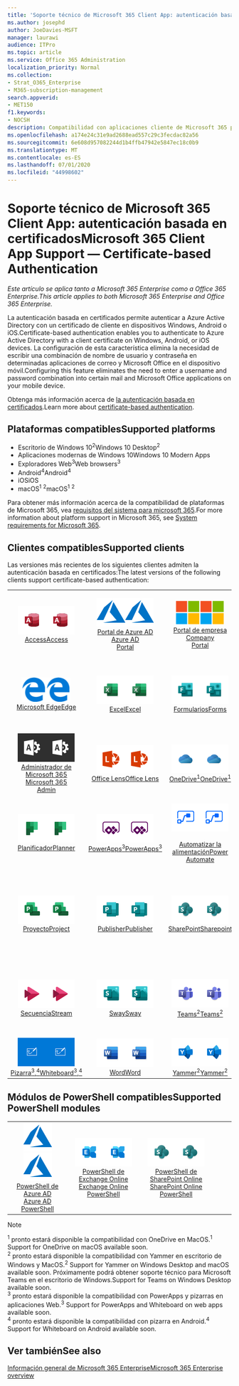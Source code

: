 ```yaml
---
title: 'Soporte técnico de Microsoft 365 Client App: autenticación basada en certificados'
ms.author: josephd
author: JoeDavies-MSFT
manager: laurawi
audience: ITPro
ms.topic: article
ms.service: Office 365 Administration
localization_priority: Normal
ms.collection:
- Strat_O365_Enterprise
- M365-subscription-management
search.appverid:
- MET150
f1.keywords:
- NOCSH
description: Compatibilidad con aplicaciones cliente de Microsoft 365 para la autenticación basada en certificados.
ms.openlocfilehash: a174e24c31e9ad2688ead557c29c3fecdac82a56
ms.sourcegitcommit: 6e608d957082244d1b4ffb47942e5847ec18c0b9
ms.translationtype: MT
ms.contentlocale: es-ES
ms.lasthandoff: 07/01/2020
ms.locfileid: "44998602"
---
```

# <a name="microsoft-365-client-app-support--certificate-based-authentication"></a><span data-ttu-id="2d960-103">Soporte técnico de Microsoft 365 Client App: autenticación basada en certificados</span><span class="sxs-lookup"><span data-stu-id="2d960-103">Microsoft 365 Client App Support — Certificate-based Authentication</span></span>

<span data-ttu-id="2d960-104">*Este artículo se aplica tanto a Microsoft 365 Enterprise como a Office 365 Enterprise.*</span><span class="sxs-lookup"><span data-stu-id="2d960-104">*This article applies to both Microsoft 365 Enterprise and Office 365 Enterprise.*</span></span>

<span data-ttu-id="2d960-105">La autenticación basada en certificados permite autenticar a Azure Active Directory con un certificado de cliente en dispositivos Windows, Android o iOS.</span><span class="sxs-lookup"><span data-stu-id="2d960-105">Certificate-based authentication enables you to authenticate to Azure Active Directory with a client certificate on Windows, Android, or iOS devices.</span></span> <span data-ttu-id="2d960-106">La configuración de esta característica elimina la necesidad de escribir una combinación de nombre de usuario y contraseña en determinadas aplicaciones de correo y Microsoft Office en el dispositivo móvil.</span><span class="sxs-lookup"><span data-stu-id="2d960-106">Configuring this feature eliminates the need to enter a username and password combination into certain mail and Microsoft Office applications on your mobile device.</span></span>

<span data-ttu-id="2d960-107">Obtenga más información acerca de [la autenticación basada en certificados](https://docs.microsoft.com/azure/active-directory/authentication/active-directory-certificate-based-authentication-get-started).</span><span class="sxs-lookup"><span data-stu-id="2d960-107">Learn more about [certificate-based authentication](https://docs.microsoft.com/azure/active-directory/authentication/active-directory-certificate-based-authentication-get-started).</span></span>

## <a name="supported-platforms"></a><span data-ttu-id="2d960-108">Plataformas compatibles</span><span class="sxs-lookup"><span data-stu-id="2d960-108">Supported platforms</span></span>

 - <span data-ttu-id="2d960-109">Escritorio de Windows 10<sup>2</sup></span><span class="sxs-lookup"><span data-stu-id="2d960-109">Windows 10 Desktop<sup>2</sup></span></span>
 - <span data-ttu-id="2d960-110">Aplicaciones modernas de Windows 10</span><span class="sxs-lookup"><span data-stu-id="2d960-110">Windows 10 Modern Apps</span></span>
 - <span data-ttu-id="2d960-111">Exploradores Web<sup>3</sup></span><span class="sxs-lookup"><span data-stu-id="2d960-111">Web browsers<sup>3</sup></span></span>
 - <span data-ttu-id="2d960-112">Android<sup>4</sup></span><span class="sxs-lookup"><span data-stu-id="2d960-112">Android<sup>4</sup></span></span>
 - <span data-ttu-id="2d960-113">iOS</span><span class="sxs-lookup"><span data-stu-id="2d960-113">iOS</span></span>
 - <span data-ttu-id="2d960-114">macOS<sup>1</sup> <sup>2</sup></span><span class="sxs-lookup"><span data-stu-id="2d960-114">macOS<sup>1</sup> <sup>2</sup></span></span>

<span data-ttu-id="2d960-115">Para obtener más información acerca de la compatibilidad de plataformas de Microsoft 365, vea [requisitos del sistema para microsoft 365](https://products.office.com/office-system-requirements).</span><span class="sxs-lookup"><span data-stu-id="2d960-115">For more information about platform support in Microsoft 365, see [System requirements for Microsoft 365](https://products.office.com/office-system-requirements).</span></span>

## <a name="supported-clients"></a><span data-ttu-id="2d960-116">Clientes compatibles</span><span class="sxs-lookup"><span data-stu-id="2d960-116">Supported clients</span></span>

<span data-ttu-id="2d960-117">Las versiones más recientes de los siguientes clientes admiten la autenticación basada en certificados:</span><span class="sxs-lookup"><span data-stu-id="2d960-117">The latest versions of the following clients support certificate-based authentication:</span></span>

| | | | | | |
|:---:|:---:|:---:|:---:|:---:|:---:|
| <span data-ttu-id="2d960-118">![Icono de Access](media/o365-access-64x64.png)</span><span class="sxs-lookup"><span data-stu-id="2d960-118">![Access icon](media/o365-access-64x64.png)</span></span> <br> [<span data-ttu-id="2d960-119">Access</span><span class="sxs-lookup"><span data-stu-id="2d960-119">Access</span></span>](https://products.office.com/access) | <span data-ttu-id="2d960-120">![Icono de Azure](media/o365-azure-64x64.png)</span><span class="sxs-lookup"><span data-stu-id="2d960-120">![Azure icon](media/o365-azure-64x64.png)</span></span> <br> [<span data-ttu-id="2d960-121">Portal de Azure AD <br></span><span class="sxs-lookup"><span data-stu-id="2d960-121">Azure AD <br> Portal </span></span>](https://azure.microsoft.com/features/azure-portal/) | <span data-ttu-id="2d960-122">![Icono del portal de empresa](media/o365-microsoft-64x64.png)</span><span class="sxs-lookup"><span data-stu-id="2d960-122">![Company portal icon](media/o365-microsoft-64x64.png)</span></span> <br> [<span data-ttu-id="2d960-123">Portal de empresa <br></span><span class="sxs-lookup"><span data-stu-id="2d960-123">Company <br> Portal </span></span>](https://docs.microsoft.com/intune-user-help/sign-in-to-the-company-portal) | <span data-ttu-id="2d960-124">![Icono de Delve](media/o365-delve-64x64.png)</span><span class="sxs-lookup"><span data-stu-id="2d960-124">![Delve icon](media/o365-delve-64x64.png)</span></span> <br> [<span data-ttu-id="2d960-125">Delve</span><span class="sxs-lookup"><span data-stu-id="2d960-125">Delve</span></span>](https://products.office.com/business/intelligent-search) | <span data-ttu-id="2d960-126">![Icono de Dynamics 365](media/o365-dynamics365-64x64.png)</span><span class="sxs-lookup"><span data-stu-id="2d960-126">![Dynamics 365 icon](media/o365-dynamics365-64x64.png)</span></span> <br> [<span data-ttu-id="2d960-127">Dynamics 365</span><span class="sxs-lookup"><span data-stu-id="2d960-127">Dynamics 365</span></span>](https://dynamics.microsoft.com) 
| <span data-ttu-id="2d960-128">![Icono de borde](media/o365-edge-64x64.png)</span><span class="sxs-lookup"><span data-stu-id="2d960-128">![Edge icon](media/o365-edge-64x64.png)</span></span> <br> [<span data-ttu-id="2d960-129">Microsoft Edge</span><span class="sxs-lookup"><span data-stu-id="2d960-129">Edge</span></span>](https://www.microsoft.com/windows/microsoft-edge) | <span data-ttu-id="2d960-130">![Icono de Excel](media/o365-excel-64x64.png)</span><span class="sxs-lookup"><span data-stu-id="2d960-130">![Excel icon](media/o365-excel-64x64.png)</span></span> <br> [<span data-ttu-id="2d960-131">Excel</span><span class="sxs-lookup"><span data-stu-id="2d960-131">Excel</span></span>](https://products.office.com/excel) | <span data-ttu-id="2d960-132">![Icono de formularios](media/o365-forms-64x64.png)</span><span class="sxs-lookup"><span data-stu-id="2d960-132">![Forms icon](media/o365-forms-64x64.png)</span></span> <br> [<span data-ttu-id="2d960-133">Formularios</span><span class="sxs-lookup"><span data-stu-id="2d960-133">Forms</span></span>](https://flow.microsoft.com/connectors/shared_microsoftforms/microsoft-forms/) | <span data-ttu-id="2d960-134">![Icono de Kaizala](media/o365-kaizala-64x64.png)</span><span class="sxs-lookup"><span data-stu-id="2d960-134">![Kaizala icon](media/o365-kaizala-64x64.png)</span></span> <br> [<span data-ttu-id="2d960-135">Kaizala</span><span class="sxs-lookup"><span data-stu-id="2d960-135">Kaizala</span></span>](https://products.office.com/en/business/microsoft-kaizala) | <span data-ttu-id="2d960-136">![Icono de Office.com](media/o365-office-64x64.png)</span><span class="sxs-lookup"><span data-stu-id="2d960-136">![Office.com icon](media/o365-office-64x64.png)</span></span> <br> [<span data-ttu-id="2d960-137">Office.com</span><span class="sxs-lookup"><span data-stu-id="2d960-137">Office.com</span></span>](https://www.office.com/) 
| <span data-ttu-id="2d960-138">![Icono de Office 365 administrador](media/o365-o365admin-64x64.png)</span><span class="sxs-lookup"><span data-stu-id="2d960-138">![Office 365 Admin icon](media/o365-o365admin-64x64.png)</span></span> <br> [<span data-ttu-id="2d960-139">Administrador de Microsoft 365 <br></span><span class="sxs-lookup"><span data-stu-id="2d960-139">Microsoft 365 <br> Admin</span></span>](https://products.office.com/business/manage-office-365-admin-app) | <span data-ttu-id="2d960-140">![Icono de lente](media/o365-lens-64x64.png)</span><span class="sxs-lookup"><span data-stu-id="2d960-140">![Lens icon](media/o365-lens-64x64.png)</span></span> <br> [<span data-ttu-id="2d960-141">Office Lens</span><span class="sxs-lookup"><span data-stu-id="2d960-141">Office Lens</span></span>](https://www.microsoft.com/p/office-lens/9wzdncrfj3t8?activetab=pivot%3Aoverviewtab) | <span data-ttu-id="2d960-142">![Icono de OneDrive para la empresa](media/o365-OneDrive-64x64.png)</span><span class="sxs-lookup"><span data-stu-id="2d960-142">![OneDrive for Business icon](media/o365-OneDrive-64x64.png)</span></span> <br> [<span data-ttu-id="2d960-143">OneDrive<sup>1</sup></span><span class="sxs-lookup"><span data-stu-id="2d960-143">OneDrive<sup>1</sup></span></span>](https://products.office.com/onedrive-for-business/online-cloud-storage) |  <span data-ttu-id="2d960-144">![Icono de OneNote](media/o365-OneNote-64x64.png)</span><span class="sxs-lookup"><span data-stu-id="2d960-144">![OneNote icon](media/o365-OneNote-64x64.png)</span></span> <br> [<span data-ttu-id="2d960-145">OneNote</span><span class="sxs-lookup"><span data-stu-id="2d960-145">OneNote</span></span>](https://products.office.com/onenote) | <span data-ttu-id="2d960-146">![Icono de Outlook](media/o365-outlook-64x64.png)</span><span class="sxs-lookup"><span data-stu-id="2d960-146">![Outlook icon](media/o365-outlook-64x64.png)</span></span> <br> [<span data-ttu-id="2d960-147">Outlook</span><span class="sxs-lookup"><span data-stu-id="2d960-147">Outlook</span></span>](https://products.office.com/outlook) 
| <span data-ttu-id="2d960-148">![Icono de Planificador](media/o365-planner-64x64.png)</span><span class="sxs-lookup"><span data-stu-id="2d960-148">![Planner icon](media/o365-planner-64x64.png)</span></span> <br> [<span data-ttu-id="2d960-149">Planificador</span><span class="sxs-lookup"><span data-stu-id="2d960-149">Planner</span></span>](https://products.office.com/business/task-management-software) | <span data-ttu-id="2d960-150">![Icono de PowerApps](media/o365-powerapps-64x64.png)</span><span class="sxs-lookup"><span data-stu-id="2d960-150">![PowerApps icon](media/o365-powerapps-64x64.png)</span></span> <br> [<span data-ttu-id="2d960-151">PowerApps<sup>3</sup></span><span class="sxs-lookup"><span data-stu-id="2d960-151">PowerApps<sup>3</sup></span></span>](https://powerapps.microsoft.com) | <span data-ttu-id="2d960-152">![Icono de automatización de energía](media/o365-flow-64x64.png)</span><span class="sxs-lookup"><span data-stu-id="2d960-152">![Power Automate icon](media/o365-flow-64x64.png)</span></span> <br> [<span data-ttu-id="2d960-153"><br>Automatizar la alimentación</span><span class="sxs-lookup"><span data-stu-id="2d960-153">Power <br> Automate</span></span>](https://flow.microsoft.com) | <span data-ttu-id="2d960-154">![Icono de PowerBI](media/o365-powerbi-64x64.png)</span><span class="sxs-lookup"><span data-stu-id="2d960-154">![PowerBI icon](media/o365-powerbi-64x64.png)</span></span> <br> [<span data-ttu-id="2d960-155">Power BI</span><span class="sxs-lookup"><span data-stu-id="2d960-155">Power BI</span></span>](https://powerbi.microsoft.com)| <span data-ttu-id="2d960-156">![Icono de PowerPoint](media/o365-powerpoint-64x64.png)</span><span class="sxs-lookup"><span data-stu-id="2d960-156">![PowerPoint icon](media/o365-powerpoint-64x64.png)</span></span> <br> [<span data-ttu-id="2d960-157">PowerPoint</span><span class="sxs-lookup"><span data-stu-id="2d960-157">PowerPoint</span></span>](https://products.office.com/powerpoint) 
| <span data-ttu-id="2d960-158">![Icono de proyecto](media/o365-project-64x64.png)</span><span class="sxs-lookup"><span data-stu-id="2d960-158">![Project icon](media/o365-project-64x64.png)</span></span> <br> [<span data-ttu-id="2d960-159">Proyecto</span><span class="sxs-lookup"><span data-stu-id="2d960-159">Project</span></span>](https://products.office.com/project) | <span data-ttu-id="2d960-160">![Icono de Publisher](media/o365-publisher-64x64.png)</span><span class="sxs-lookup"><span data-stu-id="2d960-160">![Publisher icon](media/o365-publisher-64x64.png)</span></span> <br> [<span data-ttu-id="2d960-161">Publisher</span><span class="sxs-lookup"><span data-stu-id="2d960-161">Publisher</span></span>](https://products.office.com/publisher) | <span data-ttu-id="2d960-162">![Icono de SharePoint](media/o365-sharepoint-64x64.png)</span><span class="sxs-lookup"><span data-stu-id="2d960-162">![SharePoint icon](media/o365-sharepoint-64x64.png)</span></span> <br> [<span data-ttu-id="2d960-163">SharePoint</span><span class="sxs-lookup"><span data-stu-id="2d960-163">Sharepoint</span></span>](https://products.office.com/sharepoint) | <span data-ttu-id="2d960-164">![Icono de Skype Empresarial](media/o365-skypeforbusiness-64x64.png)</span><span class="sxs-lookup"><span data-stu-id="2d960-164">![Skype for Business icon](media/o365-skypeforbusiness-64x64.png)</span></span> <br> [<span data-ttu-id="2d960-165">Skype <br> empresarial</span><span class="sxs-lookup"><span data-stu-id="2d960-165">Skype for <br> Business</span></span>](https://www.skype.com/business/) | <span data-ttu-id="2d960-166">![Icono de notas adhesivas](media/o365-stickynotes-64x64.png)</span><span class="sxs-lookup"><span data-stu-id="2d960-166">![Sticky Notes icon](media/o365-stickynotes-64x64.png)</span></span> <br> [<span data-ttu-id="2d960-167">Notas rápidas</span><span class="sxs-lookup"><span data-stu-id="2d960-167">Sticky Notes</span></span>](https://www.microsoft.com/p/microsoft-sticky-notes/9nblggh4qghw) 
| <span data-ttu-id="2d960-168">![Icono de secuencia](media/o365-stream-64x64.png)</span><span class="sxs-lookup"><span data-stu-id="2d960-168">![Stream icon](media/o365-stream-64x64.png)</span></span> <br> [<span data-ttu-id="2d960-169">Secuencia</span><span class="sxs-lookup"><span data-stu-id="2d960-169">Stream</span></span>](https://stream.microsoft.com) | <span data-ttu-id="2d960-170">![Icono de Sway](media/o365-sway-64x64.png)</span><span class="sxs-lookup"><span data-stu-id="2d960-170">![Sway icon](media/o365-sway-64x64.png)</span></span> <br> [<span data-ttu-id="2d960-171">Sway</span><span class="sxs-lookup"><span data-stu-id="2d960-171">Sway</span></span>](https://sway.com) | <span data-ttu-id="2d960-172">![Icono de Teams](media/o365-teams-64x64.png)</span><span class="sxs-lookup"><span data-stu-id="2d960-172">![Teams icon](media/o365-teams-64x64.png)</span></span> <br> [<span data-ttu-id="2d960-173">Teams<sup>2</sup></span><span class="sxs-lookup"><span data-stu-id="2d960-173">Teams<sup>2</sup></span></span>](https://products.office.com/microsoft-teams/group-chat-software) | <span data-ttu-id="2d960-174">![Icono de tareas pendientes](media/o365-todo-64x64.png)</span><span class="sxs-lookup"><span data-stu-id="2d960-174">![To Do icon](media/o365-todo-64x64.png)</span></span> <br> [<span data-ttu-id="2d960-175">Acciones que realizar</span><span class="sxs-lookup"><span data-stu-id="2d960-175">To Do</span></span>](https://todo.microsoft.com) | <span data-ttu-id="2d960-176">![Icono de Visio](media/o365-visio-64x64.png)</span><span class="sxs-lookup"><span data-stu-id="2d960-176">![Visio icon](media/o365-visio-64x64.png)</span></span> <br> [<span data-ttu-id="2d960-177">Visio</span><span class="sxs-lookup"><span data-stu-id="2d960-177">Visio</span></span>](https://products.office.com/visio/flowchart-software) 
| <span data-ttu-id="2d960-178">![Icono de pizarra](media/o365-whiteboard-64x64.png)</span><span class="sxs-lookup"><span data-stu-id="2d960-178">![Whiteboard icon](media/o365-whiteboard-64x64.png)</span></span> <br> [<span data-ttu-id="2d960-179">Pizarra<sup>3</sup>,<sup>4</sup></span><span class="sxs-lookup"><span data-stu-id="2d960-179">Whiteboard<sup>3</sup>,<sup>4</sup></span></span>](https://whiteboard.microsoft.com/) | <span data-ttu-id="2d960-180">![Icono de Word](media/o365-word-64x64.png)</span><span class="sxs-lookup"><span data-stu-id="2d960-180">![Word icon](media/o365-word-64x64.png)</span></span> <br> [<span data-ttu-id="2d960-181">Word</span><span class="sxs-lookup"><span data-stu-id="2d960-181">Word</span></span>](https://products.office.com/word) | <span data-ttu-id="2d960-182">![Icono de Yammer](media/o365-yammer-64x64.png)</span><span class="sxs-lookup"><span data-stu-id="2d960-182">![Yammer icon](media/o365-yammer-64x64.png)</span></span> <br> [<span data-ttu-id="2d960-183">Yammer<sup>2</sup></span><span class="sxs-lookup"><span data-stu-id="2d960-183">Yammer<sup>2</sup></span></span>](https://products.office.com/yammer/yammer-overview) |

## <a name="supported-powershell-modules"></a><span data-ttu-id="2d960-184">Módulos de PowerShell compatibles</span><span class="sxs-lookup"><span data-stu-id="2d960-184">Supported PowerShell modules</span></span>

| | | | | | |
|:---:|:---:|:---:|:---:|:---:|:---:|
| <span data-ttu-id="2d960-185">![Icono de Azure](media/o365-azure-64x64.png)</span><span class="sxs-lookup"><span data-stu-id="2d960-185">![Azure icon](media/o365-azure-64x64.png)</span></span> <br> [<span data-ttu-id="2d960-186">PowerShell de Azure AD <br></span><span class="sxs-lookup"><span data-stu-id="2d960-186">Azure AD <br> PowerShell</span></span>](https://docs.microsoft.com/powershell/azure/active-directory/overview?view=azureadps-2.0) | <span data-ttu-id="2d960-187">![Icono de Exchange](media/o365-exchange-64x64.png)</span><span class="sxs-lookup"><span data-stu-id="2d960-187">![Exchange icon](media/o365-exchange-64x64.png)</span></span> <br> [<span data-ttu-id="2d960-188">PowerShell de Exchange Online <br></span><span class="sxs-lookup"><span data-stu-id="2d960-188">Exchange Online <br> PowerShell</span></span>](https://docs.microsoft.com/powershell/exchange/exchange-online/exchange-online-powershell?view=exchange-ps) | <span data-ttu-id="2d960-189">![Icono de SharePoint](media/o365-sharepoint-64x64.png)</span><span class="sxs-lookup"><span data-stu-id="2d960-189">![SharePoint icon](media/o365-sharepoint-64x64.png)</span></span> <br> [<span data-ttu-id="2d960-190">PowerShell de SharePoint Online <br></span><span class="sxs-lookup"><span data-stu-id="2d960-190">SharePoint Online <br> PowerShell</span></span>](https://docs.microsoft.com/powershell/sharepoint/sharepoint-online/connect-sharepoint-online)

> [!NOTE]
> <span data-ttu-id="2d960-191"><sup>1</sup> pronto estará disponible la compatibilidad con OneDrive en MacOS.</span><span class="sxs-lookup"><span data-stu-id="2d960-191"><sup>1</sup> Support for OneDrive on macOS available soon.</span></span> <br>
> <span data-ttu-id="2d960-192"><sup>2</sup> pronto estará disponible la compatibilidad con Yammer en escritorio de Windows y MacOS.</span><span class="sxs-lookup"><span data-stu-id="2d960-192"><sup>2</sup> Support for Yammer on Windows Desktop and macOS available soon.</span></span> <span data-ttu-id="2d960-193">Próximamente podrá obtener soporte técnico para Microsoft Teams en el escritorio de Windows.</span><span class="sxs-lookup"><span data-stu-id="2d960-193">Support for Teams on Windows Desktop available soon.</span></span><br>
> <span data-ttu-id="2d960-194"><sup>3</sup> pronto estará disponible la compatibilidad con PowerApps y pizarras en aplicaciones Web.</span><span class="sxs-lookup"><span data-stu-id="2d960-194"><sup>3</sup> Support for PowerApps and Whiteboard on web apps available soon.</span></span> <br>
> <span data-ttu-id="2d960-195"><sup>4</sup> pronto estará disponible la compatibilidad con pizarra en Android.</span><span class="sxs-lookup"><span data-stu-id="2d960-195"><sup>4</sup> Support for Whiteboard on Android available soon.</span></span>

## <a name="see-also"></a><span data-ttu-id="2d960-196">Ver también</span><span class="sxs-lookup"><span data-stu-id="2d960-196">See also</span></span>

[<span data-ttu-id="2d960-197">Información general de Microsoft 365 Enterprise</span><span class="sxs-lookup"><span data-stu-id="2d960-197">Microsoft 365 Enterprise overview</span></span>](https://docs.microsoft.com/microsoft-365/enterprise/microsoft-365-overview)
